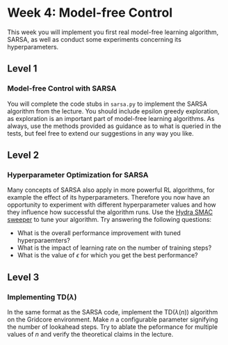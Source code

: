 # Week 4: Model-free Control
This week you will implement you first real model-free learning algorithm, SARSA, as well as conduct some experiments concerning its hyperparameters.

## Level 1
### Model-free Control with SARSA
You will complete the code stubs in `sarsa.py` to implement the SARSA algorithm from the lecture. 
You should include epsilon greedy exploration, as exploration is an important part of model-free learning algorithms. 
As always, use the methods provided as guidance as to what is queried in the tests, but feel free to extend our suggestions in any way you like.

## Level 2
### Hyperparameter Optimization for SARSA
Many concepts of SARSA also apply in more powerful RL algorithms, for example the effect of its hyperparameters. 
Therefore you now have an opportunity to experiment with different hyperparameter values and how they influence how successful the algorithm runs. 
Use the [Hydra SMAC sweeper](https://github.com/automl/hydra-smac-sweeper.git) to tune your algorithm. Try answering the following questions:
- What is the overall performance improvement with tuned hyperparaemters?
- What is the impact of learning rate on the number of training steps? 
- What is the value of $\epsilon$ for which you get the best performance?


## Level 3
### Implementing TD($\lambda$)
In the same format as the SARSA code, implement the TD($\lambda(n)$) algorithm on the Gridcore environment. Make $n$ a configurable parameter signifying the number of lookahead steps. Try to ablate the peformance for multiple values of $n$ and verify the theoretical claims in the lecture. 
